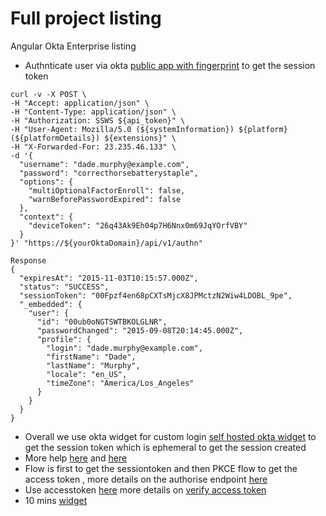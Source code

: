 # Full project listing

Angular Okta Enterprise listing 

* Authnticate user via okta [public app with fingerprint](https://developer.okta.com/docs/reference/api/authn/#response-parameters) to get the session token
```
curl -v -X POST \
-H "Accept: application/json" \
-H "Content-Type: application/json" \
-H "Authorization: SSWS ${api_token}" \
-H "User-Agent: Mozilla/5.0 (${systemInformation}) ${platform} (${platformDetails}) ${extensions}" \
-H "X-Forwarded-For: 23.235.46.133" \
-d '{
  "username": "dade.murphy@example.com",
  "password": "correcthorsebatterystaple",
  "options": {
    "multiOptionalFactorEnroll": false,
    "warnBeforePasswordExpired": false
  },
  "context": {
    "deviceToken": "26q43Ak9Eh04p7H6Nnx0m69JqYOrfVBY"
  }
}' "https://${yourOktaDomain}/api/v1/authn"

Response 
{
  "expiresAt": "2015-11-03T10:15:57.000Z",
  "status": "SUCCESS",
  "sessionToken": "00Fpzf4en68pCXTsMjcX8JPMctzN2Wiw4LDOBL_9pe",
  "_embedded": {
    "user": {
      "id": "00ub0oNGTSWTBKOLGLNR",
      "passwordChanged": "2015-09-08T20:14:45.000Z",
      "profile": {
        "login": "dade.murphy@example.com",
        "firstName": "Dade",
        "lastName": "Murphy",
        "locale": "en_US",
        "timeZone": "America/Los_Angeles"
      }
    }
  }
}

```
* Overall we use okta widget for custom login [self hosted okta widget](https://developer.okta.com/docs/guides/custom-widget/main/ ) to get the session token which is ephemeral to get the session created  
* More help [here](https://github.com/okta/okta-signin-widget#spa-application) and [here](https://devforum.okta.com/t/custom-login-using-pkce-flow/7697/2)
* Flow is first to get the sessiontoken and then PKCE flow to get the access token , more details on the authorise endpoint [here](https://developer.okta.com/docs/reference/api/oidc/#authorize) 
* Use accesstoken [here](https://developer.okta.com/blog/2020/08/07/spring-boot-remote-vs-local-tokens) more details on [verify access token](https://developer.okta.com/docs/guides/validate-access-tokens/java/main/)
* 10 mins [widget](https://developer.okta.com/blog/2018/06/08/add-authentication-to-any-web-page-in-10-minutes)
